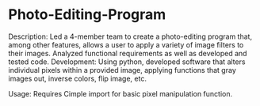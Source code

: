# Photo-Editing-Program
Description: Led a 4-member team to create a photo-editing program that, among other features, allows a user to apply a variety of image filters to their images. Analyzed functional requirements as well as developed and tested code. Development: Using python, developed software that alters individual pixels within a provided image, applying functions that gray images out, inverse colors, flip image, etc.

Usage: Requires Cimple import for basic pixel manipulation function.
